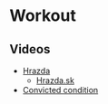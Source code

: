 # Workout

## Videos

- [Hrazda](https://www.youtube.com/watch?v=xBSkSvgfiAc)
    - [Hrazda.sk](https://hrazda.sk/)
- [Convicted condition](https://www.youtube.com/@convictedcondition)
